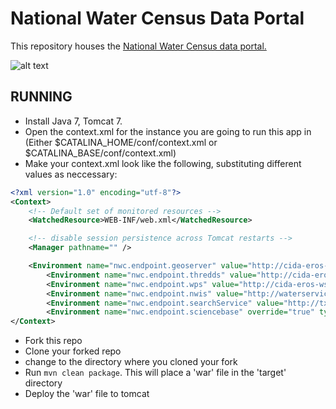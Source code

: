 # National Water Census Data Portal

This repository houses the [National Water Census data portal.](http://cida.usgs.gov/nwc)

![alt text](http://cida.usgs.gov/nwc/img/workflow/originals/watershed.svg "National Water Census Data Portal")

## RUNNING 
 -  Install Java 7, Tomcat 7.
 -  Open the context.xml for the instance you are going to run this app in (Either $CATALINA_HOME/conf/context.xml or $CATALINA_BASE/conf/context.xml)
 -  Make your context.xml look like the following, substituting different values as neccessary:
```xml
<?xml version="1.0" encoding="utf-8"?>
<Context>
    <!-- Default set of monitored resources -->
    <WatchedResource>WEB-INF/web.xml</WatchedResource>

    <!-- disable session persistence across Tomcat restarts -->
    <Manager pathname="" />

	<Environment name="nwc.endpoint.geoserver" value="http://cida-eros-wsdev.er.usgs.gov:8081/geoserver/" type="java.lang.String" override="true"/>
        <Environment name="nwc.endpoint.thredds" value="http://cida-eros-wsdev.er.usgs.gov:8081/thredds/sos/watersmart/" type="java.lang.String" override="true"/>
        <Environment name="nwc.endpoint.wps" value="http://cida-eros-wsdev.er.usgs.gov:8081/wps/" type="java.lang.String" override="true"/>
        <Environment name="nwc.endpoint.nwis" value="http://waterservices.usgs.gov/nwis/site/" type="java.lang.String" override="true"/>
        <Environment name="nwc.endpoint.searchService" value="http://txpub.usgs.gov/DSS/search_api/1.0/dataService/dataService.ashx/search" type="java.lang.String" override="true"/>
        <Environment name="nwc.endpoint.sciencebase" override="true" type="java.lang.String" value="https://www.sciencebase.gov"/>
</Context>
```
 -  Fork this repo
 -  Clone your forked repo
 -  change to the directory where you cloned your fork 
 -  Run `mvn clean package`. This will place a 'war' file in the 'target' directory
 -  Deploy the 'war' file to tomcat
